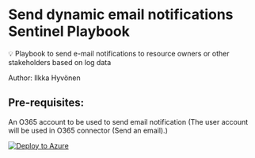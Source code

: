 # Send dynamic email notifications Sentinel Playbook
💡 Playbook to send e-mail notifications to resource owners or other stakeholders based on log data

Author: Ilkka Hyvönen

## Pre-requisites:
An O365 account to be used to send email notification (The user account will be used in O365 connector (Send an email).)

[![Deploy to Azure](https://aka.ms/deploytoazurebutton)](https://portal.azure.com/#create/Microsoft.Template/uri/https%3A%2F%2Fraw.githubusercontent.com%2Filesec%2FMicrosoft-Sentinel%2FPlaybooks%2Fdynamic-email-notifications%2Fazuredeploy.json)
